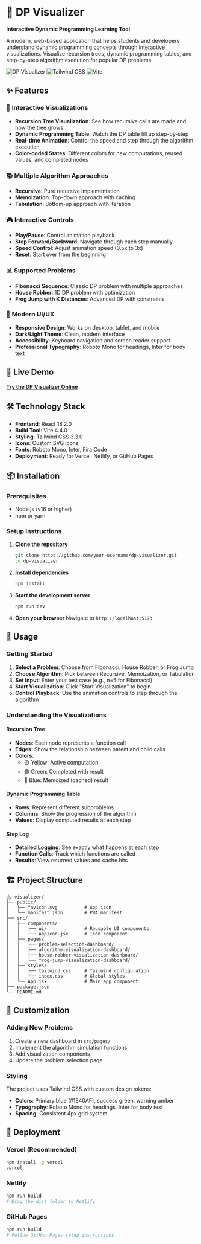 # 🧠 DP Visualizer

**Interactive Dynamic Programming Learning Tool**

A modern, web-based application that helps students and developers understand dynamic programming concepts through interactive visualizations. Visualize recursion trees, dynamic programming tables, and step-by-step algorithm execution for popular DP problems.

![DP Visualizer](https://img.shields.io/badge/React-18.2.0-blue?logo=react)
![Tailwind CSS](https://img.shields.io/badge/Tailwind_CSS-3.3.0-38B2AC?logo=tailwind-css)
![Vite](https://img.shields.io/badge/Vite-4.4.0-646CFF?logo=vite)

## ✨ Features

### 🎯 **Interactive Visualizations**
- **Recursion Tree Visualization**: See how recursive calls are made and how the tree grows
- **Dynamic Programming Table**: Watch the DP table fill up step-by-step
- **Real-time Animation**: Control the speed and step through the algorithm execution
- **Color-coded States**: Different colors for new computations, reused values, and completed nodes

### 📚 **Multiple Algorithm Approaches**
- **Recursive**: Pure recursive implementation
- **Memoization**: Top-down approach with caching
- **Tabulation**: Bottom-up approach with iteration

### 🎮 **Interactive Controls**
- **Play/Pause**: Control animation playback
- **Step Forward/Backward**: Navigate through each step manually
- **Speed Control**: Adjust animation speed (0.5x to 3x)
- **Reset**: Start over from the beginning

### 📊 **Supported Problems**
- **Fibonacci Sequence**: Classic DP problem with multiple approaches
- **House Robber**: 1D DP problem with optimization
- **Frog Jump with K Distances**: Advanced DP with constraints

### 🎨 **Modern UI/UX**
- **Responsive Design**: Works on desktop, tablet, and mobile
- **Dark/Light Theme**: Clean, modern interface
- **Accessibility**: Keyboard navigation and screen reader support
- **Professional Typography**: Roboto Mono for headings, Inter for body text

## 🚀 Live Demo

**[Try the DP Visualizer Online](https://your-deployment-url.com)**

## 🛠️ Technology Stack

- **Frontend**: React 18.2.0
- **Build Tool**: Vite 4.4.0
- **Styling**: Tailwind CSS 3.3.0
- **Icons**: Custom SVG icons
- **Fonts**: Roboto Mono, Inter, Fira Code
- **Deployment**: Ready for Vercel, Netlify, or GitHub Pages

## 📦 Installation

### Prerequisites
- Node.js (v16 or higher)
- npm or yarn

### Setup Instructions

1. **Clone the repository**
   ```bash
   git clone https://github.com/your-username/dp-visualizer.git
   cd dp-visualizer
   ```

2. **Install dependencies**
   ```bash
   npm install
   ```

3. **Start the development server**
   ```bash
   npm run dev
   ```

4. **Open your browser**
   Navigate to `http://localhost:5173`

## 🎯 Usage

### Getting Started

1. **Select a Problem**: Choose from Fibonacci, House Robber, or Frog Jump
2. **Choose Algorithm**: Pick between Recursive, Memoization, or Tabulation
3. **Set Input**: Enter your test case (e.g., n=5 for Fibonacci)
4. **Start Visualization**: Click "Start Visualization" to begin
5. **Control Playback**: Use the animation controls to step through the algorithm

### Understanding the Visualizations

#### Recursion Tree
- **Nodes**: Each node represents a function call
- **Edges**: Show the relationship between parent and child calls
- **Colors**: 
  - 🟡 Yellow: Active computation
  - 🟢 Green: Completed with result
  - 🔵 Blue: Memoized (cached) result

#### Dynamic Programming Table
- **Rows**: Represent different subproblems
- **Columns**: Show the progression of the algorithm
- **Values**: Display computed results at each step

#### Step Log
- **Detailed Logging**: See exactly what happens at each step
- **Function Calls**: Track which functions are called
- **Results**: View returned values and cache hits

## 🏗️ Project Structure

```
dp-visualizer/
├── public/
│   ├── favicon.svg          # App icon
│   └── manifest.json        # PWA manifest
├── src/
│   ├── components/
│   │   ├── ui/              # Reusable UI components
│   │   └── AppIcon.jsx      # Icon component
│   ├── pages/
│   │   ├── problem-selection-dashboard/
│   │   ├── algorithm-visualization-dashboard/
│   │   ├── house-robber-visualization-dashboard/
│   │   └── frog-jump-visualization-dashboard/
│   ├── styles/
│   │   ├── tailwind.css     # Tailwind configuration
│   │   └── index.css        # Global styles
│   └── App.jsx              # Main app component
├── package.json
└── README.md
```

## 🎨 Customization

### Adding New Problems

1. Create a new dashboard in `src/pages/`
2. Implement the algorithm simulation functions
3. Add visualization components
4. Update the problem selection page

### Styling

The project uses Tailwind CSS with custom design tokens:
- **Colors**: Primary blue (#1E40AF), success green, warning amber
- **Typography**: Roboto Mono for headings, Inter for body text
- **Spacing**: Consistent 4px grid system

## 🚀 Deployment

### Vercel (Recommended)
```bash
npm install -g vercel
vercel
```

### Netlify
```bash
npm run build
# Drag the dist folder to Netlify
```

### GitHub Pages
```bash
npm run build
# Follow GitHub Pages setup instructions
```
